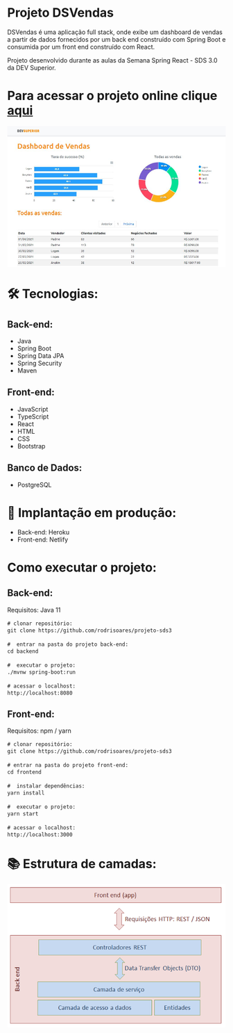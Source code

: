 # Projeto DSVendas

DSVendas é uma aplicação full stack, onde exibe um dashboard de vendas a partir de dados fornecidos por um back end construído com Spring Boot e consumida por um front end construído com React.

Projeto desenvolvido durante as aulas da Semana Spring React - SDS 3.0 da DEV Superior.

# Para acessar o projeto online clique [aqui](https://sds3-dsvendas-rsa.netlify.app/)

<img src="./img/dashboard.JPG" alt="Imagem do projeto" width="800px" >

# 🛠 Tecnologias:
## Back-end:
* Java
* Spring Boot
* Spring Data JPA
* Spring Security
* Maven

## Front-end:
* JavaScript
* TypeScript
* React
* HTML
* CSS
* Bootstrap

## Banco de Dados:
* PostgreSQL 


# 🚀 Implantação em produção:
* Back-end: Heroku
* Front-end: Netlify


#  Como executar o projeto:

## Back-end:
 Requisitos: Java 11
```
# clonar repositório:
git clone https://github.com/rodrisoares/projeto-sds3

#  entrar na pasta do projeto back-end:
cd backend

#  executar o projeto:
./mvnw spring-boot:run

# acessar o localhost:
http://localhost:8080
```

## Front-end:
Requisitos: npm / yarn
```
# clonar repositório:
git clone https://github.com/rodrisoares/projeto-sds3

# entrar na pasta do projeto front-end:
cd frontend

#  instalar dependências:
yarn install

#  executar o projeto:
yarn start

# acessar o localhost:
http://localhost:3000
```

# 📚 Estrutura de camadas:

<img src="./img/estrutura-camadas.png" alt="Estrutura de camadas" width="700px" >
